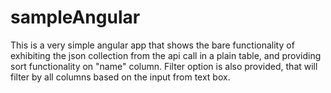 # sampleAngular
This is a very simple angular app that shows the bare functionality of exhibiting the json collection from the api call in a plain table, and providing sort functionality on "name" column. Filter option is also provided, that will filter by all  columns based on the input from text box.

